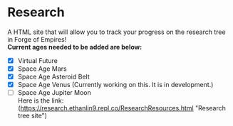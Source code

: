 # Research
A HTML site that will allow you to track your progress on the research tree in Forge of Empires!\
**Current ages needed to be added are below:** 
- [X] Virtual Future
- [X] Space Age Mars
- [X] Space Age Asteroid Belt
- [X] Space Age Venus (Currently working on this. It is in development.)
- [ ] Space Age Jupiter Moon\
Here is the link: (https://research.ethanlin9.repl.co/ResearchResources.html "Research tree site")
